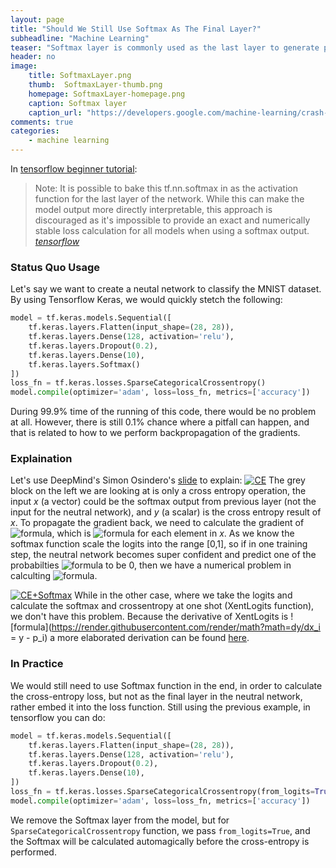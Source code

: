 ```yaml
---
layout: page
title: "Should We Still Use Softmax As The Final Layer?"
subheadline: "Machine Learning"
teaser: "Softmax layer is commonly used as the last layer to generate probabilities, but it can lead to instability. Why?"
header: no
image:
    title: SoftmaxLayer.png
    thumb:  SoftmaxLayer-thumb.png
    homepage: SoftmaxLayer-homepage.png
    caption: Softmax layer
    caption_url: "https://developers.google.com/machine-learning/crash-course/images/SoftmaxLayer.svg?dcb_=0.482934043191239"
comments: true
categories:
    - machine learning
---
```


In [tensorflow beginner tutorial][4]:
> <span class="teaser">Note: It is possible to bake this tf.nn.softmax in as the activation function for the last layer of the network. While this can make the model output more directly interpretable, this approach is discouraged as it's impossible to provide an exact and numerically stable loss calculation for all models when using a softmax output. </span><cite>[tensorflow][4]</cite>

### Status Quo Usage
Let's say we want to create a neutal network to classify the MNIST dataset. By using Tensorflow Keras, we would quickly stetch the following:
``` python
model = tf.keras.models.Sequential([
    tf.keras.layers.Flatten(input_shape=(28, 28)),
    tf.keras.layers.Dense(128, activation='relu'),
    tf.keras.layers.Dropout(0.2),
    tf.keras.layers.Dense(10),
    tf.keras.layers.Softmax()
])
loss_fn = tf.keras.losses.SparseCategoricalCrossentropy()
model.compile(optimizer='adam', loss=loss_fn, metrics=['accuracy'])
```
During 99.9% time of the running of this code, there would be no problem at all. However, there is
still 0.1% chance where a pitfall can happen, and that is related to how to we perform backpropagation of the gradients.

### Explaination

Let's use DeepMind's Simon Osindero's [slide][1] to explain:
[![CE][2]][2]
The grey block on the left we are looking at is only a cross entropy operation, the input *x* (a vector) could be the softmax output from previous layer (not the input for the neutral network), and *y* (a scalar) is the cross entropy result of *x*. To propagate the gradient back, we need to calculate the gradient of 
![formula](https://render.githubusercontent.com/render/math?math=dy/dx_i), which is ![formula](https://render.githubusercontent.com/render/math?math=-p_i/x_i) for each element in *x*. 
As we know the softmax function scale the logits into the range [0,1], so if in one training step, the neutral network becomes super confident and predict one of the probabilties 
![formula](https://render.githubusercontent.com/render/math?math=x_i) to be 0, then we have a numerical problem in calculting 
![formula](https://render.githubusercontent.com/render/math?math=dy/dx_i).


[![CE+Softmax][5]][5]
While in the other case, where we take the logits and calculate the softmax and crossentropy at one shot (XentLogits function), we don't have this problem. Because the derivative of XentLogits is 
![formula](https://render.githubusercontent.com/render/math?math=dy/dx_i = y - p_i)
a more elaborated derivation can be found [here][3].

### In Practice
We would still need to use Softmax function in the end, in order to calculate the cross-entropy loss, 
but not as the final layer in the neutral network, rather embed it into the loss function. 
Still using the previous example, in tensorflow you can do:
``` python
model = tf.keras.models.Sequential([
    tf.keras.layers.Flatten(input_shape=(28, 28)),
    tf.keras.layers.Dense(128, activation='relu'),
    tf.keras.layers.Dropout(0.2),
    tf.keras.layers.Dense(10),
])
loss_fn = tf.keras.losses.SparseCategoricalCrossentropy(from_logits=True)
model.compile(optimizer='adam', loss=loss_fn, metrics=['accuracy'])
```
We remove the Softmax layer from the model, but for `SparseCategoricalCrossentropy` function, we pass `from_logits=True`, and the Softmax will be
calculated automagically before the cross-entropy is performed.

[1]: https://docs.google.com/presentation/d/e/2PACX-1vQwrivdqqBR8teLQ7prKtiDyMLSqgGBzTxfQ6BKXPVvpFpLRUQOmqTm57LEMIy3IIK14RTLcBcT-PCO/pub?start=false&loop=false&delayms=60000&slide=id.g1a727d4a2c_0_814
[2]: https://i.stack.imgur.com/lV7Ty.jpg
[3]: http://machinelearningmechanic.com/deep_learning/2019/09/04/cross-entropy-loss-derivative.html
[4]: https://www.tensorflow.org/tutorials/quickstart/beginner
[5]: https://i.stack.imgur.com/uGw1c.jpg

